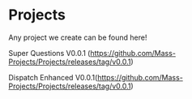 # Projects
Any project we create can be found here!

Super Questions V0.0.1 (https://github.com/Mass-Projects/Projects/releases/tag/v0.0.1)

Dispatch Enhanced V0.0.1(https://github.com/Mass-Projects/Projects/releases/tag/v0.0.1)

